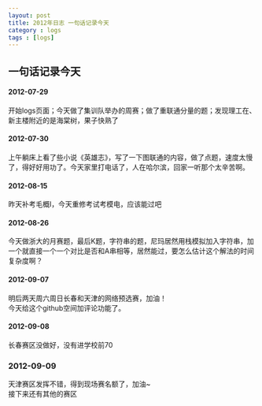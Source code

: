 ```yaml
---
layout: post
title: 2012年日志 一句话记录今天
category : logs 
tags : [logs]
---
```


##  一句话记录今天 

#### 2012-07-29   
开始logs页面；今天做了集训队举办的周赛；做了重联通分量的题；发现理工在、新主楼附近的是海棠树，果子快熟了  


#### 2012-07-30   
上午躺床上看了些小说《英雄志》，写了一下图联通的内容，做了点题，速度太慢了，得好好用功了。今天家里打电话了，人在哈尔滨，回家一听那个太辛苦啊。   


#### 2012-08-15
昨天补考毛概I，今天重修考试考模电，应该能过吧  


#### 2012-08-26
今天做浙大的月赛题，最后K题，字符串的题，尼玛居然用栈模拟加入字符串，加一个就直接一个一个对比是否和A串相等，居然能过，要怎么估计这个解法的时间复杂度啊？


#### 2012-09-07
明后两天周六周日长春和天津的网络预选赛，加油！  
今天给这个github空间加评论功能了。  


#### 2012-09-08
长春赛区没做好，没有进学校前70

### 2012-09-09
天津赛区发挥不错，得到现场赛名额了，加油~  
接下来还有其他的赛区



